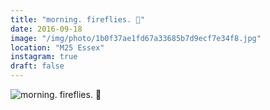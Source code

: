 ```yaml
---
title: "morning. fireflies. 🌅"
date: 2016-09-18
image: "/img/photo/1b0f37ae1fd67a33685b7d9ecf7e34f8.jpg"
location: "M25 Essex"
instagram: true
draft: false
---
```


![morning. fireflies. 🌅](/img/photo/1b0f37ae1fd67a33685b7d9ecf7e34f8.jpg)
